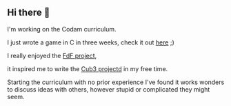 ## Hi there 👋

I'm working on the Codam curriculum.

I just wrote a game in C in three weeks, check it out <a href="https://github.com/SimonvH03/Cub3d.git">here</a> ;)

I really enjoyed the <a href="https://github.com/SimonvH03/fdf.git">FdF project</a>,

it inspired me to write the <a href="https://github.com/SimonvH03/Cub3d.git">Cub3 projectd</a> in my free time.

Starting the curriculum with no prior experience I've found it works wonders to discuss ideas with others, however stupid or complicated they might seem.
<!--
**SimonvH03/SimonvH03** is a ✨ _special_ ✨ repository because its `README.md` (this file) appears on your GitHub profile.

Here are some ideas to get you started:

- 🔭 I’m currently working on ...
- 🌱 I’m currently learning ...
- 👯 I’m looking to collaborate on ...
- 🤔 I’m looking for help with ...
- 💬 Ask me about ...
- 📫 How to reach me: ...
- 😄 Pronouns: ...
- ⚡ Fun fact: ...
-->
